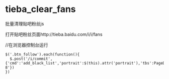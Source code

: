 # tieba_clear_fans
批量清理贴吧粉丝js

打开贴吧粉丝页面http://tieba.baidu.com/i/i/fans

//在浏览器控制台运行
```
$('.btn_follow').each(function(){
  $.post('/i/commit', {'cmd':'add_black_list','portrait':$(this).attr('portrait'),'tbs':PageData.tbs,'ie':'utf-8'})
})
```
